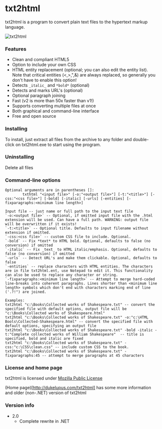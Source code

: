 # txt2html
txt2html is a program to convert plain text files to the hypertext markup language.

![txt2html](https://cloud.githubusercontent.com/assets/18664267/26674887/91636272-46ca-11e7-8be0-2e15e29a1df4.png)

### Features
* Clean and compliant HTML5
* Option to include your own CSS
* HTML entity replacement (optional; you can also edit the entity list). Note that critical entities (<,>,",&) are always replaced, so generally you don't have to enable this option!
* Detects `_italic_` and `*bold*` (optional)
* Detects and marks URL's (optional)
* Optional paragraph joining
* Fast (v2 is more than 50x faster than v1!)
* Supports converting multiple files at once
* Both graphical and command-line interface
* Free and open source

### Installing
To install, just extract all files from the archive to any folder and double-click on txt2html.exe to start using the program.

### Uninstalling
Delete all files

### Command-line options
```
Optional arguments are in parentheses []:  
        txthtml "<input file>" [-o:"<output file>"] [-t:"<title>"] [-css:"<css file>"] [-bold] [-italic] [-urls] [-entities] [-fixparagraphs:<minimum line length>]  
        
Input file -- just name or full path to the input text file
`-o:<output file>` -- Optional, if omitted input file with the .html extension will be used. Can have a full path. WARNING: output file will be overwritten if it exists!
`-t:<title>` -- Optional title. Defaults to input filename without extension if omitted.
`-css:<css file>` -- custom CSS file to include. Optional.
`-bold` -- Fix *text* to HTML bold. Optional, defaults to false (no conversion) if omitted
`-italic` -- Fix _text_ to HTML italic/emphasis. Optional, defaults to false (no conversion) if omitted
`-urls` -- Detect URL's and make them clickable. Optional, defaults to false
`-entities` -- replace characters with HTML entities. The characters are in file txt2html.ent, use Notepad to edit it. This functionality can also be used to replace any character or string.
`-fixparagraphs:<minimum line length>` -- Attempt to merge hard-coded line-breaks into coherent paragraphs. Lines shorter than <minimum line length> symbols which don't end with characters marking end of line ('.?!") are joined.

Examples:
txt2html "c:\Books\Collected works of Shakespeare.txt" -- convert the specified file with default options, output file will be "c:\Books\Collected works of Shakespeare.html"
txt2html "c:\Books\Collected works of Shakespeare.txt" -o:"c:\HTML Bools\Collected-Shakespeare.html" -- convert the specified file with default options, specifying an output file
txt2html "c:\Books\Collected works of Shakespeare.txt" -bold -italic -t:"Complete collected works of William Shakespeare"  -- title is specified, bold and italic are fixed
txt2html "c:\Books\Collected works of Shakespeare.txt" -css:"c:\CSS\clean.css" -- include custom CSS to the book.
txt2html "c:\Books\Collected works of Shakespeare.txt" -fixparagraphs:45 -- attempt to merge paragraphs at 45 characters
```

### License and home page
txt2html is licensed under [Mozilla Public License](https://github.com/SanderSade/txt2html/blob/master/LICENSE.txt)

(Home page)[http://dukelupus.com/txt2html] has some more information and older (non-.NET) version of txt2html

### Version info
* 2.0
    * Complete rewrite in .NET
